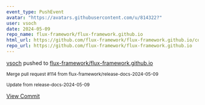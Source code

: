 ```yaml
---
event_type: PushEvent
avatar: "https://avatars.githubusercontent.com/u/814322?"
user: vsoch
date: 2024-05-09
repo_name: flux-framework/flux-framework.github.io
html_url: https://github.com/flux-framework/flux-framework.github.io/commit/1bb46a4ad40b18b2a7a14a1c20bbebb8bc1cc009
repo_url: https://github.com/flux-framework/flux-framework.github.io
---
```


<a href='https://github.com/vsoch' target='_blank'>vsoch</a> pushed to <a href='https://github.com/flux-framework/flux-framework.github.io' target='_blank'>flux-framework/flux-framework.github.io</a>

<small>Merge pull request #114 from flux-framework/release-docs-2024-05-09

Update from release-docs-2024-05-09</small>

<a href='https://github.com/flux-framework/flux-framework.github.io/commit/1bb46a4ad40b18b2a7a14a1c20bbebb8bc1cc009' target='_blank'>View Commit</a>
